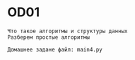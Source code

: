# OD01
    Что такое алгоритмы и структуры данных
    Разберем простые алгоритмы

    Домашнее задане файл: main4.py